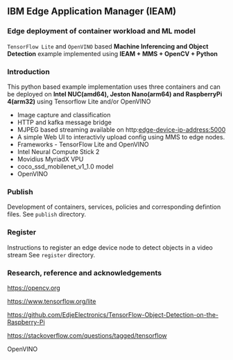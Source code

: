 ## IBM Edge Application Manager (IEAM)
### Edge deployment of container workload and ML model

`TensorFlow Lite` and `OpenVINO` based **Machine Inferencing and Object Detection** example implemented using **IEAM + MMS + OpenCV + Python**

### Introduction

This python based example implementation uses three containers and can be deployed on **Intel NUC(amd64), Jeston Nano(arm64) and RaspberryPi 4(arm32)** using Tensorflow Lite and/or OpenVINO

- Image capture and classification
- HTTP and kafka message bridge
- MJPEG based streaming available on http:<edge-device-ip-address:5000> 
- A simple Web UI to interactivly upload config using MMS to edge nodes.
- Frameworks - TensorFlow Lite and OpenVINO
- Intel Neural Compute Stick 2
- Movidius MyriadX VPU
- coco_ssd_mobilenet_v1_1.0 model 
- OpenVINO

### Publish
Development of containers, services, policies and corresponding defintion files.
See `publish` directory.

### Register
Instructions to register an edge device node to detect objects in a video stream
See `register` directory.

### Research, reference and acknowledgements

  https://opencv.org
  
  https://www.tensorflow.org/lite
  
  https://github.com/EdjeElectronics/TensorFlow-Object-Detection-on-the-Raspberry-Pi
  
  https://stackoverflow.com/questions/tagged/tensorflow
  
  OpenVINO
    
